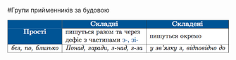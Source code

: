 #Групи прийменникiв за будовою

<div class="center">
<img src="../pics/11/2.png" width="700px" class="center"/>
</div>
<br>